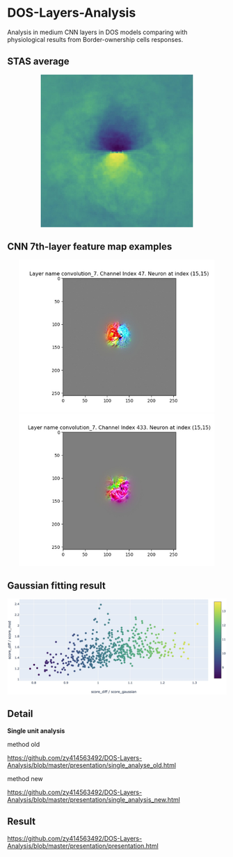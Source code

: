 # DOS-Layers-Analysis
Analysis in medium CNN layers in DOS models comparing with physiological results from Border-ownership cells responses.

## STAS average
<div align=center><img width="350" height="350" src="https://github.com/zy414563492/DOS-Layers-Analysis/blob/master/presentation/STAS%20average.jpg"/></div>

## CNN 7th-layer feature map examples
<div align=center>
<img width="450" height="350" src="https://github.com/zy414563492/DOS-Layers-Analysis/blob/master/presentation/visualize-convolution_7-47-15.jpg"/>
<img width="450" height="350" src="https://github.com/zy414563492/DOS-Layers-Analysis/blob/master/presentation/visualize-convolution_7-433-15.jpg"/>
</div>

## Gaussian fitting result
<img src="https://github.com/zy414563492/DOS-Layers-Analysis/blob/master/presentation/result.jpg"/>

## Detail

**Single unit analysis**

method old

https://github.com/zy414563492/DOS-Layers-Analysis/blob/master/presentation/single_analyse_old.html


method new

https://github.com/zy414563492/DOS-Layers-Analysis/blob/master/presentation/single_analysis_new.html


## Result

https://github.com/zy414563492/DOS-Layers-Analysis/blob/master/presentation/presentation.html
